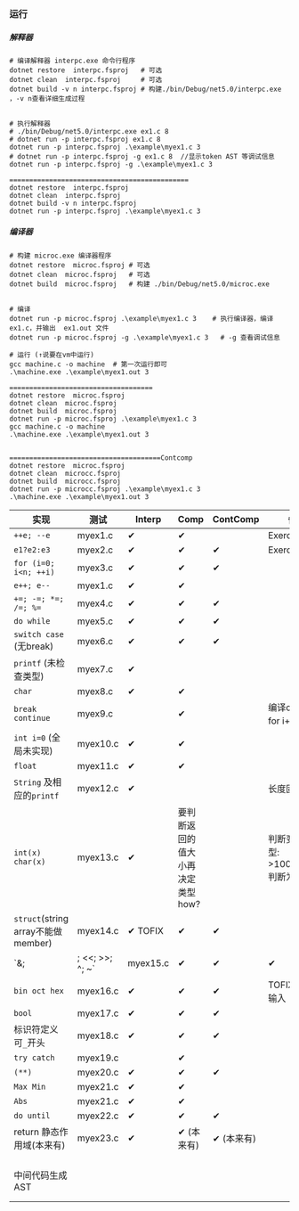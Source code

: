 ### 运行

##### 解释器

```shell
# 编译解释器 interpc.exe 命令行程序 
dotnet restore  interpc.fsproj   # 可选
dotnet clean  interpc.fsproj     # 可选
dotnet build -v n interpc.fsproj # 构建./bin/Debug/net5.0/interpc.exe ，-v n查看详细生成过程


# 执行解释器
# ./bin/Debug/net5.0/interpc.exe ex1.c 8
# dotnet run -p interpc.fsproj ex1.c 8
dotnet run -p interpc.fsproj .\example\myex1.c 3
# dotnet run -p interpc.fsproj -g ex1.c 8  //显示token AST 等调试信息
dotnet run -p interpc.fsproj -g .\example\myex1.c 3

=============================================
dotnet restore  interpc.fsproj
dotnet clean  interpc.fsproj
dotnet build -v n interpc.fsproj
dotnet run -p interpc.fsproj .\example\myex1.c 3

```

##### 编译器

```shell
# 构建 microc.exe 编译器程序 
dotnet restore  microc.fsproj # 可选
dotnet clean  microc.fsproj   # 可选
dotnet build  microc.fsproj   # 构建 ./bin/Debug/net5.0/microc.exe


# 编译
dotnet run -p microc.fsproj .\example\myex1.c 3    # 执行编译器，编译 ex1.c，并输出  ex1.out 文件
dotnet run -p microc.fsproj -g .\example\myex1.c 3   # -g 查看调试信息

# 运行 (↑说要在vm中运行)
gcc machine.c -o machine  # 第一次运行即可
.\machine.exe .\example\myex1.out 3

====================================
dotnet restore  microc.fsproj
dotnet clean  microc.fsproj
dotnet build  microc.fsproj
dotnet run -p microc.fsproj .\example\myex1.c 3
gcc machine.c -o machine
.\machine.exe .\example\myex1.out 3


======================================Contcomp
dotnet restore  microc.fsproj
dotnet clean  microcc.fsproj
dotnet build  microcc.fsproj
dotnet run -p microcc.fsproj .\example\myex1.c 3
.\machine.exe .\example\myex1.out 3
```



| 实现                               | 测试     | Interp  | Comp                                   | ContComp   | 备注                                        |
| ---------------------------------- | -------- | ------- | -------------------------------------- | ---------- | ------------------------------------------- |
| `++e; --e`                         | myex1.c  | ✔       | ✔                                      |            | Exercise8.3                                 |
| `e1?e2:e3`                         | myex2.c  | ✔       | ✔                                      | ✔          | Exercise8.5                                 |
| `for (i=0; i<n; ++i)`              | myex3.c  | ✔       | ✔                                      | ✔          |                                             |
| `e++; e--`                         | myex1.c  | ✔       | ✔                                      |            |                                             |
| `+=; -=; *=; /=; %=`               | myex4.c  | ✔       | ✔                                      | ✔          |                                             |
| `do while`                         | myex5.c  | ✔       | ✔                                      | ✔          |                                             |
| `switch case` (无break)            | myex6.c  | ✔       | ✔                                      | ✔          |                                             |
| `printf` (未检查类型)              | myex7.c  | ✔       |                                        |            |                                             |
| `char`                             | myex8.c  | ✔       | ✔                                      |            |                                             |
| `break continue`                   | myex9.c  |         | ✔                                      |            | 编译continue for i++不执行                  |
| `int i=0` (全局未实现)             | myex10.c | ✔       | ✔                                      |            |                                             |
| `float`                            | myex11.c | ✔       | ✔                                      |            |                                             |
| `String` 及相应的`printf`          | myex12.c | ✔       |                                        |            | 长度固定128                                 |
| `int(x) char(x)`                   | myex13.c | ✔       | 要判断返回的值大小再决定类型<br />how? |            | 判断变量的类型:<br />>100000000 判断为float |
| `struct`(string array不能做member) | myex14.c | ✔ TOFIX | ✔                                      | ✔          |                                             |
| `&; |; <<; >>; ^; ~`               | myex15.c | ✔       | ✔                                      | ✔          |                                             |
| `bin oct hex`                      | myex16.c | ✔       | ✔                                      | ✔          | TOFIX 只支持输入                            |
| `bool`                             | myex17.c | ✔       | ✔                                      | ✔          |                                             |
| 标识符定义 可`_`开头               | myex18.c | ✔       | ✔                                      | ✔          |                                             |
| `try catch`                        | myex19.c |         | ✔                                      |            |                                             |
| `(**)`                             | myex20.c | ✔       | ✔                                      | ✔          |                                             |
| `Max Min`                          | myex21.c | ✔       | ✔                                      |            |                                             |
| `Abs`                              | myex21.c | ✔       | ✔                                      |            |                                             |
| `do until`                         | myex22.c | ✔       | ✔                                      | ✔          |                                             |
| return  静态作用域(本来有)         | myex23.c | ✔       | ✔ (本来有)                             | ✔ (本来有) |                                             |
|                                    |          |         |                                        |            |                                             |
|                                    |          |         |                                        |            |                                             |
|                                    |          |         |                                        |            |                                             |
|                                    |          |         |                                        |            |                                             |
| 中间代码生成 AST                   |          |         |                                        |            |                                             |
|                                    |          |         |                                        |            |                                             |
|                                    |          |         |                                        |            |                                             |



